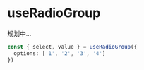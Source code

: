 # useRadioGroup

规划中...

```ts
const { select, value } = useRadioGroup({
  options: ['1', '2', '3', '4']
})
```

